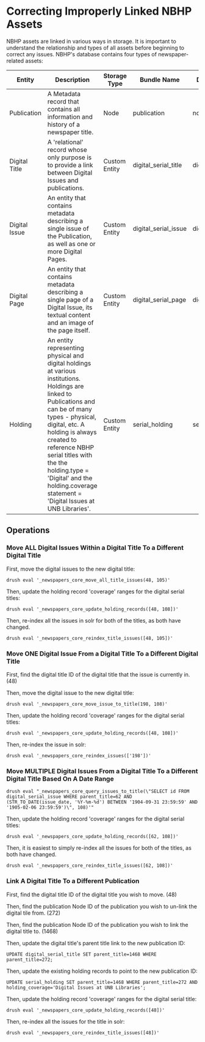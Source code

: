 # Correcting Improperly Linked NBHP Assets
NBHP assets are linked in various ways in storage. It is important to understand the relationship and types of all assets before beginning to correct any issues. NBHP's database contains four types of newspaper-related assets:

| Entity        | Description                                                                                                                                                                                                                                                                                                                                    | Storage Type  | Bundle Name          | Database Table       |
|---------------|------------------------------------------------------------------------------------------------------------------------------------------------------------------------------------------------------------------------------------------------------------------------------------------------------------------------------------------------|---------------|----------------------|----------------------|
| Publication   | A Metadata record that contains all information and history of a newspaper title.                                                                                                                                                                                                                                                              | Node          | publication          | node                 |
| Digital Title | A 'relational' record whose only purpose is to provide a link between Digital Issues and publications.                                                                                                                                                                                                                                         | Custom Entity | digital_serial_title | digital_serial_title |
| Digital Issue | An entity that contains metadata describing a single issue of the Publication, as well as one or more Digital Pages.                                                                                                                                                                                                                           | Custom Entity | digital_serial_issue | digital_serial_issue |
| Digital Page  | An entity that contains metadata describing a single page of a Digital Issue, its textual content and an image of the page itself.                                                                                                                                                                                                             | Custom Entity | digital_serial_page  | digital_serial_page  |
| Holding       | An entity representing physical and digital holdings at various institutions. Holdings are linked to Publications and can be of many types - physical, digital, etc. A holding is always created to reference NBHP serial titles with the the holding.type = 'Digital' and the holding.coverage statement = 'Digital Issues at UNB Libraries'. | Custom Entity | serial_holding       | serial_holding       |

## Operations
### Move ALL Digital Issues Within a Digital Title To a Different Digital Title
First, move the digital issues to the new digital title:
```
drush eval '_newspapers_core_move_all_title_issues(48, 105)'
```

Then, update the holding record 'coverage' ranges for the digital serial titles:

```
drush eval '_newspapers_core_update_holding_records([48, 108])'
```

Then, re-index all the issues in solr for both of the titles, as both have changed.
```
drush eval '_newspapers_core_reindex_title_issues([48, 105])'
```

### Move ONE Digital Issue From a Digital Title To a Different Digital Title
First, find the digital title ID of the digital title that the issue is currently in. (48)

Then, move the digital issue to the new digital title:
```
drush eval '_newspapers_core_move_issue_to_title(198, 108)'
```

Then, update the holding record 'coverage' ranges for the digital serial titles:

```
drush eval '_newspapers_core_update_holding_records([48, 108])'
```

Then, re-index the issue in solr:

```
drush eval '_newspapers_core_reindex_issues(['198'])'
```

### Move MULTIPLE Digital Issues From a Digital Title To a Different Digital Title Based On A Date Range
```
drush eval "_newspapers_core_query_issues_to_title(\"SELECT id FROM digital_serial_issue WHERE parent_title=62 AND (STR_TO_DATE(issue_date, '%Y-%m-%d') BETWEEN '1904-09-31 23:59:59' AND '1905-02-06 23:59:59')\", 108)'"
```

Then, update the holding record 'coverage' ranges for the digital serial titles:

```
drush eval '_newspapers_core_update_holding_records([62, 108])'
```

Then, it is easiest to simply re-index all the issues for both of the titles, as both have changed.

```
drush eval '_newspapers_core_reindex_title_issues([62, 108])'
```


### Link A Digital Title To a Different Publication

First, find the digital title ID of the digital title you wish to move. (48)

Then, find the publication Node ID of the publication you wish to un-link the digital tile from. (272)

Then, find the publication Node ID of the publication you wish to link the digital title to. (1468)

Then, update the digital title's parent title link to the new publication ID:
```
UPDATE digital_serial_title SET parent_title=1468 WHERE parent_title=272;
```

Then, update the existing holding records to point to the new publication ID:
```
UPDATE serial_holding SET parent_title=1468 WHERE parent_title=272 AND holding_coverage='Digital Issues at UNB Libraries';
```

Then, update the holding record 'coverage' ranges for the digital serial title:

```
drush eval '_newspapers_core_update_holding_records([48])'
```

Then, re-index all the issues for the title in solr:

```
drush eval '_newspapers_core_reindex_title_issues([48])'
```
